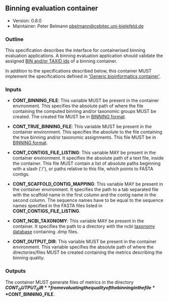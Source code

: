 ## Binning evaluation container

 * Version:    0.8.0
 * Maintainer: Peter Belmann <pbelmann@cebitec.uni-bielefeld.de>

### Outline

This specification describes the interface for containerised binning evaluation applications. 
A binning evaluation application should validate the assigned [BIN and/or TAXID ids](https://github.com/bioboxes/rfc/blob/master/data-format/binning.mkd#the-binning-output-format) 
of a binning container.

In addition to the specifications described below, this container MUST implement the
specifications defined in ['Generic bioinformatics container'](https://github.com/bioboxes/rfc/blob/master/rfc.mkd#generic-bioinformatics-container). 

### Inputs

* **CONT_BINNING_FILE**: This variable MUST be present in the container
  environment. This specifies the absolute path of where the file containing
  the computed binning and/or taxonomic groups MUST be created. The created
  file MUST be in [BINNING format](https://github.com/bioboxes/rfc/blob/master/data-format/binning.mkd#the-binning-output-format).

* **CONT_TRUE_BINNING_FILE**: This variable MUST be present in the container environment.
  This specifies the absolute to the file containing the true binning and/or taxonomic assignments.
  This file MUST be in [BINNING format](https://github.com/bioboxes/rfc/blob/master/data-format/binning.mkd#the-binning-output-format).

* **CONT_CONTIGS_FILE_LISTING**: This variable MAY be present in the container
  environment. It specifies the absolute path of a text file, inside the
  container. This file MUST contain a list of absolute paths
  beginning with a slash ('/'), or paths relative to this file, which points to
  FASTA contigs.

* **CONT_SCAFFOLD_CONTIG_MAPPING**: This variable MAY be present in the container environment. 
  It specifies the path to a tab separated file with the scaffold name in the first column and the contig name in the second column.
  The sequence names have to be equal to the sequence names specified in the FASTA files listed in **CONT_CONTIGS_FILE_LISTING**. 

* **CONT_NCBI_TAXONOMY**: This variable MAY be present in the container. It specifies the path
  to a directory with the ncbi [taxonomy database](ftp://ftp.ncbi.nih.gov/pub/taxonomy/taxdump.tar.gz) containing .dmp files.

* **CONT_OUTPUT_DIR**: This variable MUST be present in the container
  environment. This variable specifies the absolute path of where the directories/files MUST
  be created containing the metrics describing the binning quality.

### Outputs

The container MUST generate files of metrics in the directory **$CONT_OUTPUT_DIR** from evaluating the quality of the binning in the file **$CONT_BINNING_FILE**.
